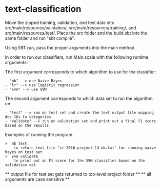 # text-classification

Move the zipped training, validation, and test data into src/main/resources/validation/, src/main/resources/training/,
and src/main/resources/test/. Place the src folder and the build.sbt into the same folder and run "sbt compile".

Using SBT run, pass the proper arguments into the main method.

In order to run our classifiers, run Main.scala with the following runtime arguments:

The first argument corresponds to which algorithm to use for the classifier:

    - "nb" --> use Naive Bayes
    - "lr" --> use logistic regression
    - "svm" --> use SVM

The second argument corresponds to which data set to run the algorithm on:

    - "test" --> run on test set and create the text output file mapping doc IDs to categories
    - "validate" --> run on validation set and print out a final F1 score based on the results

Examples of running the program:

    >  nb test
        to return text file "ir-2016-project-13-nb.txt" for running naive bayes on test set
    >  svm validate
        to print out an F1 score for the SVM classifier based on the validation set

** output file for test set gets returned to top-level project folder **
** all arguments are case sensitive **